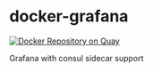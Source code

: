 # docker-grafana

[![Docker Repository on Quay](https://quay.io/repository/facilitrak/grafana/status "Docker Repository on Quay")](https://quay.io/repository/facilitrak/grafana)

Grafana with consul sidecar support
